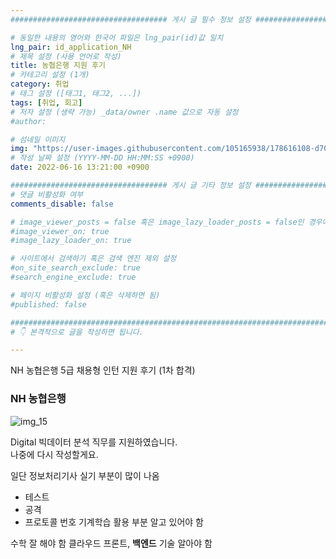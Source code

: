 ```yaml
---
################################### 게시 글 필수 정보 설정 ###################################

# 동일한 내용의 영어와 한국어 파일은 lng_pair(id)값 일치
lng_pair: id_application_NH
# 제목 설정 (사용 언어로 작성)
title: 농협은행 지원 후기
# 카테고리 설정 (1개)
category: 취업
# 태그 설정 ([태그1, 태그2, ...])
tags: [취업, 회고] 
# 저자 설정 (생략 가능) _data/owner .name 값으로 자동 설정
#author: 

# 섬네일 이미지
img: "https://user-images.githubusercontent.com/105165938/178616108-d704c18e-4736-4797-93a2-bb28f51bfb66.png" 
# 작성 날짜 설정 (YYYY-MM-DD HH:MM:SS +0900)
date: 2022-06-16 13:21:00 +0900

################################### 게시 글 기타 정보 설정 ###################################
# 댓글 비활성화 여부
comments_disable: false

# image_viewer_posts = false 혹은 image_lazy_loader_posts = false인 경우에만 사용
#image_viewer_on: true
#image_lazy_loader_on: true

# 사이트에서 검색하기 혹은 검색 엔진 제외 설정 
#on_site_search_exclude: true
#search_engine_exclude: true

# 페이지 비활성화 설정 (혹은 삭제하면 됨)
#published: false

##########################################################################################
# 👇 본격적으로 글을 작성하면 됩니다. 

---
```

<!-- outline-start -->
NH 농협은행 5급 채용형 인턴 지원 후기 (1차 합격)

<!-- outline-end -->
### NH 농협은행
![img_15](https://user-images.githubusercontent.com/105165938/178616108-d704c18e-4736-4797-93a2-bb28f51bfb66.png)


Digital 빅데이터 분석 직무를 지원하였습니다.  
나중에 다시 작성할게요. 


일단 정보처리기사 실기 부분이 많이 나옴
- 테스트
- 공격
- 프로토콜 번호
기계학습 활용 부분 알고 있어야 함

수학 잘 해야 함
클라우드 프론트, **백엔드** 기술 알아야 함